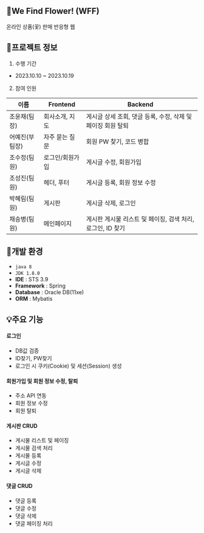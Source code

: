 ## 🌻We Find Flower! (WFF)
온라인 상품(꽃) 판매 반응형 웹


## 📝프로젝트 정보
1. 수행 기간
* 2023.10.10 ~ 2023.10.19

2. 참여 인원

|이름|Frontend|Backend|
|------|---|---|
|조윤채(팀장)|회사소개, 지도|게시글 상세 조회, 댓글 등록, 수정, 삭제 및 페이징 회원 탈퇴|
|어예진(부팀장)|자주 묻는 질문|회원 PW 찾기, 코드 병합|
|조수정(팀원)|로그인/회원가입|게시글 수정, 회원가입|
|조성진(팀원)|헤더, 푸터|게시글 등록, 회원 정보 수정|
|박혜림(팀원)|게시판|게시글 삭제, 로그인|
|채승병(팀원)|메인페이지|게시판 게시물 리스트 및 페이징, 검색 처리, 로그인, ID 찾기|


## 📒개발 환경
- `java 8`
- `JDK 1.8.0`
- **IDE** : STS 3.9
- **Framework** : Spring
- **Database** : Oracle DB(11xe)
- **ORM** : Mybatis

## 💡주요 기능
#### 로그인
- DB값 검증
- ID찾기, PW찾기
- 로그인 시 쿠키(Cookie) 및 세션(Session) 생성

#### 회원가입 및 회원 정보 수정, 탈퇴
- 주소 API 연동
- 회원 정보 수정
- 회원 탈퇴

#### 게시판 CRUD
- 게시물 리스트 및 페이징
- 게시물 검색 처리
- 게시물 등록
- 게시글 수정
- 게시글 삭제

#### 댓글 CRUD
- 댓글 등록
- 댓글 수정
- 댓글 삭제
- 댓글 페이징 처리
